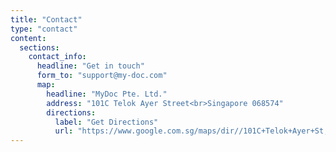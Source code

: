 ```yaml
---
title: "Contact"
type: "contact"
content:
  sections:
    contact_info:
      headline: "Get in touch"
      form_to: "support@my-doc.com"
      map:
        headline: "MyDoc Pte. Ltd."
        address: "101C Telok Ayer Street<br>Singapore 068574"
        directions:
          label: "Get Directions"
          url: "https://www.google.com.sg/maps/dir//101C+Telok+Ayer+St,+Singapore+018960/@1.281816,103.8462567,17z/data=!4m9!4m8!1m0!1m5!1m1!1s0x31da190dae7c1e79:0xea8f0184809b1cab!2m2!1d103.8484454!2d1.281816!3e0"
---
```

